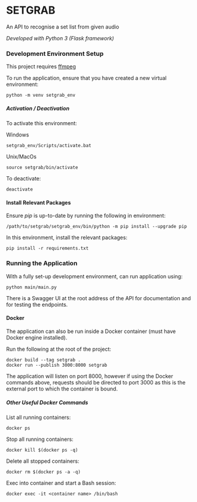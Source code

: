 # SETGRAB

An API to recognise a set list from given audio

*Developed with Python 3 (Flask framework)*

### Development Environment Setup

This project requires [ffmpeg](https://ffmpeg.org/download.html)

To run the application, ensure that you have created a new virtual environment:

```buildoutcfg
python -m venv setgrab_env
```

##### Activation / Deactivation
To activate this environment:

Windows
```buildoutcfg
setgrab_env/Scripts/activate.bat
```

Unix/MacOs
```buildoutcfg
source setgrab/bin/activate
```

To deactivate:
```buildoutcfg
deactivate
```

#### Install Relevant Packages

Ensure *pip* is up-to-date by running the following in environment:
```buildoutcfg
/path/to/setgrab/setgrab_env/bin/python -m pip install --upgrade pip
```

In this environment, install the relevant packages:

```buildoutcfg
pip install -r requirements.txt
```

### Running the Application

With a fully set-up development environment, can run application using:
```buildoutcfg
python main/main.py
```
There is a Swagger UI at the root address of the API for documentation and for testing the endpoints.

#### Docker
The application can also be run inside a Docker container (must have Docker engine installed). 

Run the following at the root of the project:
```buildoutcfg
docker build --tag setgrab .
docker run --publish 3000:8000 setgrab
```

The application will listen on port 8000, however if using the Docker commands above, requests should be directed to port 3000 as this is the external port to which the container is bound.

##### Other Useful Docker Commands
List all running containers:
```buildoutcfg
docker ps
```
Stop all running containers:
```buildoutcfg
docker kill $(docker ps -q)
```
Delete all stopped containers:
```buildoutcfg
docker rm $(docker ps -a -q)
```
Exec into container and start a Bash session:
```buildoutcfg
docker exec -it <container name> /bin/bash
```